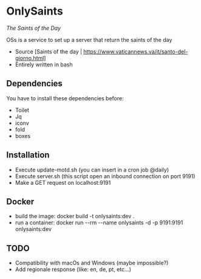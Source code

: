 # OnlySaints
_The Saints of the Day_

OSs is a service to set up a server that return the saints of the day

- Source [Saints of the day | https://www.vaticannews.va/it/santo-del-giorno.html]
- Entirely written in bash

## Dependencies

You have to install these dependencies before:

- Toilet
- Jq
- iconv
- fold
- boxes

## Installation
- Execute update-motd.sh (you can insert in a cron job @daily)
- Execute server.sh (this script open an inbound connection on port 9191)
- Make a GET request on localhost:9191

## Docker
- build the image: docker build -t onlysaints:dev .
- run a container: docker run --rm --name onlysaints -d -p 9191:9191 onlysaints:dev

## TODO
- Compatibility with macOs and Windows (maybe impossible?)
- Add regionale response (like: en, de, pt, etc...)

